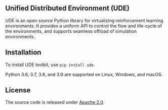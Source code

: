 ## Unified Distributed Environment (UDE)

UDE is an open source Python library for virtualizing reinforcement learning environments. It provides a uniform API to control the flow and life-cycle of the environments, and supports seamless offload of simulation environments.

## Installation

To install UDE toolkit, use `pip install ude`.

Python 3.6, 3.7, 3.8, and 3.9 are supported on Linux, Windows, and macOS.


## License

The source code is released under [Apache 2.0](https://aws.amazon.com/apache-2-0/).

